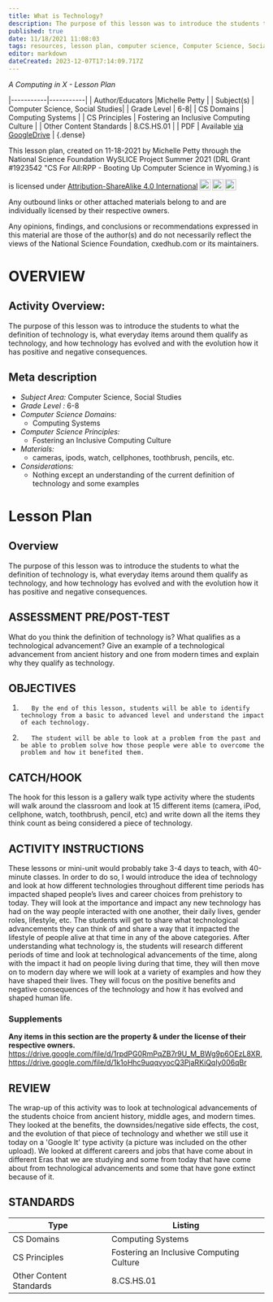 ```yaml
---
title: What is Technology?
description: The purpose of this lesson was to introduce the students to what the definition of technology is, what everyday items around them qualify as technology, and how technology has evolved and with the evolution how it has positive and negative consequences.
published: true
date: 11/18/2021 11:08:03
tags: resources, lesson plan, computer science, Computer Science, Social Studies 
editor: markdown
dateCreated: 2023-12-07T17:14:09.717Z
---
```

*A Computing in X - Lesson Plan*

|-----------|-----------|
| Author/Educators |Michelle Petty |
| Subject(s) | Computer Science, Social Studies|
| Grade Level | 6-8|
| CS Domains | Computing Systems |
| CS Principles | Fostering an Inclusive Computing Culture |
| Other Content Standards | 8.CS.HS.01 | 
| PDF | Available [via GoogleDrive](https://drive.google.com/open?id=1Hxjea0zwZoLWRuVYFsqSN-eEOAJLCuFj) |
{.dense}






This lesson plan, created on 11-18-2021 by Michelle Petty through the National Science Foundation WySLICE Project Summer 2021 (DRL Grant #1923542 "CS For All:RPP - Booting Up Computer Science in Wyoming.) is  <p xmlns:cc="http://creativecommons.org/ns#" >  is licensed under <a href="http://creativecommons.org/licenses/by-sa/4.0/?ref=chooser-v1" target="_blank" rel="license noopener noreferrer" style="display:inline-block;">Attribution-ShareAlike 4.0 International<img style="height:22px!important;margin-left:3px;vertical-align:text-bottom;" src="https://mirrors.creativecommons.org/presskit/icons/cc.svg?ref=chooser-v1"><img style="height:22px!important;margin-left:3px;vertical-align:text-bottom;" src="https://mirrors.creativecommons.org/presskit/icons/by.svg?ref=chooser-v1"><img style="height:22px!important;margin-left:3px;vertical-align:text-bottom;" src="https://mirrors.creativecommons.org/presskit/icons/sa.svg?ref=chooser-v1"></a></p>


Any outbound links or other attached materials belong to and are individually licensed by their respective owners. 


Any opinions, findings, and conclusions or recommendations expressed in this material are those of the author(s) and do not necessarily reflect the views of the National Science Foundation, cxedhub.com or its maintainers.


# OVERVIEW
## Activity Overview:  
The purpose of this lesson was to introduce the students to what the definition of technology is, what everyday items around them qualify as technology, and how technology has evolved and with the evolution how it has positive and negative consequences.
## Meta description
+ *Subject Area:* Computer Science, Social Studies 
+ *Grade Level :* 6-8 
+ *Computer Science Domains:*
   + Computing Systems
+ *Computer Science Principles:*
   + Fostering an Inclusive Computing Culture
+ *Materials:* 
   + cameras, ipods, watch, cellphones, toothbrush, pencils, etc.
+ *Considerations:*
   + Nothing except an understanding of the current definition of technology and some examples


# Lesson Plan
## Overview
The purpose of this lesson was to introduce the students to what the definition of technology is, what everyday items around them qualify as technology, and how technology has evolved and with the evolution how it has positive and negative consequences.
## ASSESSMENT PRE/POST-TEST
What do you think the definition of technology is? What qualifies as a technological advancement? Give an example of a technological advancement from ancient history and one from modern times and explain why they qualify as technology.
## OBJECTIVES
1.        By the end of this lesson, students will be able to identify technology from a basic to advanced level and understand the impact of each technology.
2.        The student will be able to look at a problem from the past and be able to problem solve how those people were able to overcome the problem and how it benefited them.


## CATCH/HOOK
The hook for this lesson is a gallery walk type activity where the students will walk around the classroom and look at 15 different items (camera, iPod, cellphone, watch, toothbrush, pencil, etc) and write down all the items they think count as being considered a piece of technology.


## ACTIVITY INSTRUCTIONS
These lessons or mini-unit would probably take 3-4 days to teach, with 40-minute classes. In order to do so, I would introduce the idea of technology and look at how different technologies throughout different time periods has impacted shaped people’s lives and career choices from prehistory to today. They will look at the importance and impact any new technology has had on the way people interacted with one another, their daily lives, gender roles, lifestyle, etc.  The students will get to share what technological advancements they can think of and share a way that it impacted the lifestyle of people alive at that time in any of the above categories.  After understanding what technology is, the students will research different periods of time and look at technological advancements of the time, along with the impact it had on people living during that time, they will then move on to modern day where we will look at a variety of examples and how they have shaped their lives.  They will focus on the positive benefits and negative consequences of the technology and how it has evolved and shaped human life.


### Supplements
**Any items in this section are the property & under the license of their respective owners.**
https://drive.google.com/file/d/1rpdPG0RmPqZB7r9U_M_BWg9p6OEzL8XR, https://drive.google.com/file/d/1k1oHhc9uqqvyocQ3PjaRKiQqIy006qBr




## REVIEW
The wrap-up of this activity was to look at technological advancements of the students choice from ancient history, middle ages, and modern times.  They looked at the benefits, the downsides/negative side effects, the cost, and the evolution of that piece of technology and whether we still use it today on a 'Google It' type activity (a picture was included on the other upload). We looked at different careers and jobs that have come about in different Eras that we are studying and some from today that have come about from technological advancements and some that have gone extinct because of it.
## STANDARDS        
| Type | Listing | 
|-----------|-----------|
| CS Domains  | Computing Systems|
| CS Principles   | Fostering an Inclusive Computing Culture|
| Other Content Standards | 8.CS.HS.01  |